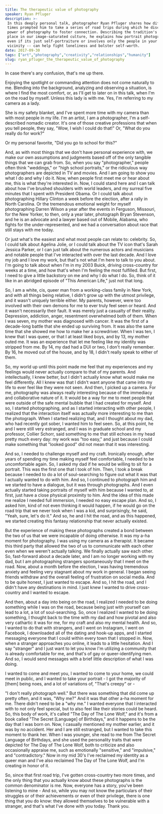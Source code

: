 ```yaml
---
title: The therapeutic value of photography
speaker: Ryan Pfluger
description: >-
 In this deeply personal talk, photographer Ryan Pfluger shares how difficult
 times prompted him to take a series of road trips during which he discovered the
 power of photography to foster connection. Describing the tradition's unique
 place in our image-saturated culture, he explains how portrait photography --
 even if its just self-portraiture or involves only the people in your immediate
 vicinity -- can help fight loneliness and bolster self-worth.
date: 2017-09-30
tags: ["art","photography","creativity","relationships","humanity"]
slug: ryan_pfluger_the_therapeutic_value_of_photography
---
```


In case there's any confusion, that's me up there. 

Enjoying the spotlight or commanding attention does not come naturally to me. Blending
into the background, analyzing and observing a situation, is where I find the most
comfort, or, as I'll get to later on in this talk, when I'm on the road by myself. Unless
this lady is with me. Yes, I'm referring to my camera as a lady. 

She is my safety blanket, and I've spent more time with my camera than with most people in
my life. I'm an artist, I am a photographer, I'm a self-described nomadic creator. It's
one of those creative professions that when you tell people, they say, "Wow, I wish I
could do that!" Or, "What do you really do for work?" 

Or my personal favorite, "Did you go to school for this?" 

And, as with most things that we don't have personal experience with, we make our own
assumptions and judgments based off of the only tangible things that we can grab from. So,
when you say "photographer," people often think "weddings," or "high school portraits," or
the ridiculous way photographers are depicted in TV and movies. And I am going to show you
what I do and why I do it. Now, when people first meet me or hear about me, this is what
they're interested in. Now, I could stand here and I can talk about how I've brushed
shoulders with world leaders, and my surreal five minutes that I spent with President
Obama. Or I could talk about photographing Hillary Clinton a week before the election,
after a rally in North Carolina. Or the tremendous emotional weight for myself
photographing Darren Wilson a year after the events in Ferguson, Missouri, for the New
Yorker, to then, only a year later, photograph Bryan Stevenson, and he is an advocate and
a lawyer based out of Mobile, Alabama, who fights for the under-represented, and we had a
conversation about race that still stays with me today.

Or just what's the easiest and what most people can relate to: celebrity. So, I could talk
about Agelina Jolie, or I could talk about the TV icon that's Sarah Jessica Parker, or I
can just talk about the numerous actors and musicians and notable people that I've
interacted with over the last decade. And I love my job and I love my work, but that's not
what I'm here to talk to you about. I'm going to talk about when I'm in my 2003 Buick,
driving cross-country for weeks at a time, and how that's when I'm feeling the most
fulfilled. But first, I need to give a little backstory on me and why I do what I do. So,
think of it like in an abridged episode of "This American Life," just not that long.

So, I am a white, cis, queer man from a working-class family in New York, and with all
things being relative, I didn't grow up with the utmost privilege, and it wasn't uniquely
terrible either. My parents, however, were too involved with their own demons for me to
ever truly feel seen or heard. And it wasn't necessarily their fault. It was merely just a
casualty of their reality. Depression, addiction, anger, resentment overwhelmed both of
them. When I was seven, my mother was diagnosed with cancer. It was the first of a
decade-long battle that she ended up surviving from. It was also the same time that she
showed me how to make her a screwdriver. When I was ten, I knew that I was queer, or that
I at least liked boys, and by 13, my mother outed me. It was an experience that let me
feeling like my identity was stripped from me. By 14, my dad had a DUI or two, I don't
really remember. By 16, he moved out of the house, and by 18, I didn't really speak to
either of them.

So, my world up until this point made me feel that my experiences and my feelings would
never actually compare to that of my parents. And intellectually, I knew better, but I
didn't actually know what would make me feel differently. All I knew was that I didn't
want anyone that came into my life to ever feel like they were not seen. And then, I
picked up a camera. For me, photography was always really interesting because of the
immediacy and collaborative nature of it. It would be a way for me to meet people that
were outside of the safe mental bubble that I had created for myself. And so, I started
photographing, and as I started interacting with other people, I realized that the
interaction itself was actually more interesting to me than the photograph. When I started
realizing that, and I thought about my dad, who had recently got sober, I wanted him to
feel seen. So, at this point, he and I were still very estranged, and I was in graduate
school and my professor, Collier Schorr, said something to me that still echoes in my head
pretty much every day: my work was "too easy," and just because I could make something
that "looked good" did not mean that it was interesting.

And so, I needed to challenge myself and my craft. Ironically enough, after years of
spending my time making myself feel comfortable, I needed to be uncomfortable again. So, I
asked my dad if he would be willing to sit for a portrait. This was the first one that I
took of him. Then, I took a break because I needed to do a lot of soul-searching to figure
out what it was that I actually wanted to do with him. And so, I continued to photograph
him and we started to have a dialogue, but it was through photographs. And I even actually
started taking portraits of myself with him because I wanted to, at first, just have a
close physical proximity to him. And the idea of this made me realize I needed full
immersion, I needed no easy escape plan. And so, I asked him, kind of not even thinking it
would happen, if he would go on the road trip that we never took when I was a kid, and
surprisingly, he said, "Yeah, sure, let's do it." And so, he and I hit the road, and as
this happened, we started creating this fantasy relationship that never actually
existed.

But the experience of making these photographs created a bond between the two of us that
we were incapable of doing otherwise. It was my a-ha moment for photography. I was using
my camera as a therapist. It became this third party that allowed the two of us to
communicate with each other even when we weren't actually talking. We finally actually saw
each other. So, fast-forward about a decade later, and I am no longer working with my dad,
but I am photographing strangers spontaneously that I meet on the road. Now, about a month
before the election, I was having tremendous anxiety and feeling very stagnant about my
work in general. I began seeing friends withdraw and the overall feeling of frustration on
social media. And to be quite honest, I just wanted to escape. And so, I hit the road, and
I didn't have any destinations in mind. I just knew I wanted to drive cross-country and
I wanted to escape.

And then, about a day into being on the road, I realized I needed to be doing something
while I was on the road, because being just with yourself can lead to a lot, a lot of
soul-searching. So, once I realized I wanted to be doing something, I thought back to the
time with my dad and how pivotal and also very cathartic it was for me, for my craft and
also my mental health. And so, I wanted to do that with strangers, and I went on
Instagram, I went on Facebook, I downloaded all of the dating and hook-up apps, and I
started messaging everyone that I could within every town that I stopped in. Now, when a
stranger approaches you online, it leads to a little hesitation. And I say "stranger" and
I just want to let you know I'm utilizing a community that is already comfortable for me,
and that's of gay or queer-identifying men. And so, I would send messages with a brief
little description of what I was doing.

I wanted to come and meet you, I wanted to come to your home, we could meet in public, and
I wanted to take your portrait - I got the majority of [them] being noes, and a lot of
variations of, "That's creepy" or - 

"I don't really photograph well." But there was something that did come up pretty often,
and it was, "Why me?" And it was that other a-ha moment for me. There didn't need to be a
"why me." I wanted everyone that I interacted with to not only feel special, but to also
feel like their stories could be heard. So, this body of work, it's called "The Day of The
Lone Wolf," and it's from a book called "The Secret [Language] of Birthdays," and it
happens to be the day that I was born on. Now, I casually mentioned my mother earlier, and
it was by no accident. Her and I are still estranged, but I wanted to take this moment to
thank her. When I was younger, she read to me from The Secret Language of Birthdays, and
she used the personality traits that were depicted for The Day of The Lone Wolf, both to
criticize and also occasionally appraise me, such as emotionally "sensitive," and
"impulsive," and "contradictory." Now in my mid 30's I've reclaimed my identity as a queer
man and I've also reclaimed The Day of The Lone Wolf, and I'm creating in honor of
it.

So, since that first road trip, I've gotten cross-country two more times, and the only
thing that you actually know about these photographs is the common denominator is me. Now,
everyone has a story, you've been listening to mine - And so, while you may not know the
particulars of their struggles or of their achievements or even of their privilege, there
is one thing that you do know: they allowed themselves to be vulnerable with a stranger,
and that's what I've done with you today. Thank you. 

<!--
ad_duration=0
event="TEDxPasadena"
external_start_time=0
intro_duration=0
is_subtitle_required="False"
is_talk_featured="False"
language="en"
language_swap="False"
native_language="en"
number_of_related_talks=6
number_of_speakers=1
number_of_subtitled_videos=0
number_of_tags=5
number_of_talk_download_languages=2
number_of_talk_more_resources=0
number_of_talk_recommendations=0
number_of_talks_take_actions=0
post_ad_duration=0
published_timestamp="2017-11-16 22:00:54"
recording_date="2017-09-30"
speaker_description="Artist. Nomad. Empath."
speaker_is_published=0
speaker_name="Ryan Pfluger"
talk_name="The therapeutic value of photography"
talks_tags=["art","photography","creativity","relationships","humanity"]
url_photo_talk="https://s3.amazonaws.com/talkstar-photos/uploads/dd13a6bd-2055-4f8f-b0a2-671c124bd238/Ryan+Pfluger.jpeg"
url_webpage="https://www.ted.com/talks/ryan_pfluger_the_therapeutic_value_of_photography"
video_type_name="TEDx Talk"
-->